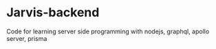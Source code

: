# Jarvis-backend
Code for learning server side programming with nodejs, graphql, apollo server, prisma
